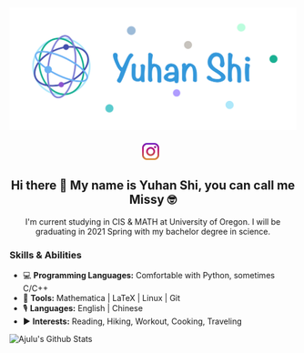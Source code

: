 ## [![missy shi's header](https://github.com/missystem/missystem/blob/main/images/Note%20Nov%201%2C%202020.png)](https://missyshi.com)

<p align='center'>
<a href="https://instagram.com/yuhan.study"><img height="30" src="https://github.com/missystem/missystem/blob/main/images/instagram.jpg?raw=true"></a>&nbsp;&nbsp;
</p>

<h2 align="center">Hi there 👋 My name is Yuhan Shi, you can call me Missy 🤓</h2>
<p align="center">I'm current studying in CIS & MATH at University of Oregon.
	I will be graduating in 2021 Spring with my bachelor degree in science.
</p>

### Skills & Abilities
- 💻 **Programming Languages:** Comfortable with Python, sometimes C/C++
- 🔩 **Tools:** Mathematica | LaTeX | Linux | Git
- 🎙 **Languages:** English | Chinese
- ▶️ **Interests:** Reading, Hiking, Workout, Cooking, Traveling


<!--
**missystem/missystem** is a ✨ _special_ ✨ repository because its `README.md` (this file) appears on your GitHub profile.

Here are some ideas to get you started:

- 🔭 I’m currently working on ...
- 🌱 I’m currently learning ...
- 👯 I’m looking to collaborate on ...
- 🤔 I’m looking for help with ...
- 💬 Ask me about ...
- 📫 How to reach me: ...
- 😄 Pronouns: ...
- ⚡ Fun fact: ...
-->



<!-- ### 📰 Blog Posts -->
<!-- BLOG-POST-LIST:START -->

<!-- BLOG-POST-LIST:END -->

![Ajulu's Github Stats](https://github-readme-stats.vercel.app/api?username=missystem&show_icons=true&theme=radical)

